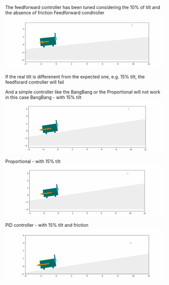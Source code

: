 The feedforward controller has been tuned considering the 10% of tilt and the absence of friction
Feedforward condtroller 
![alt text](https://github.com/marcobiasizzo/ConTest/blob/master/Figures/1_exact_tilt_no_friction_ff.gif)

If the real tilt is differenent from the expected one, e.g. 15% tilt, the feedforard controller will fail

And a simple controller like the BangBang or the Proportional will not work in this case
BangBang - with 15% tilt
![alt text](https://github.com/marcobiasizzo/ConTest/blob/master/Figures/2_wrong_tilt_no_friction_ff.gif)

Proportional - with 15% tilt
![alt text](https://github.com/marcobiasizzo/ConTest/blob/master/Figures/3_wrong_tilt_no_friction_bb.gif)

PID controller - with 15% tilt and friction
![alt text](https://github.com/marcobiasizzo/ConTest/blob/master/Figures/7_wrong_tilt_friction_PID.gif)
